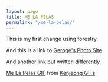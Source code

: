 ```yaml
---
layout: page
title: ME LA PELAS
permalink: "/me-la-pelas/"
---
```

This is my first change using forestry.

And this is a link to [Geroge's Photo Site](https://georgeramirezphotography.com)

And another link but written [differently](https://georgeramirezphotography.com)

<div class="tenor-gif-embed" data-postid="4643085" data-share-method="host" data-width="50%" data-aspect-ratio="0.8406593406593407"><a href="https://tenor.com/view/ken-jeong-jackoff-the-hangover-mr-chow-gif-4643085">Me La Pelas GIF</a> from <a href="https://tenor.com/search/kenjeong-gifs">Kenjeong GIFs</a></div>

<script type="text/javascript" async src="https://tenor.com/embed.js"></script>